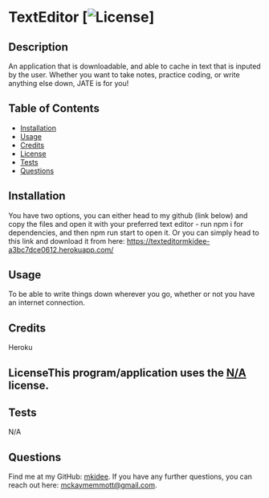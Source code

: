 
# TextEditor [![License](https://img.shields.io/badge/License-Apache_2.0-blue.svg)]

## Description 
An application that is downloadable, and able to cache in text that is inputed by the user. Whether you want to take notes, practice coding, or write anything else down, JATE is for you!

## Table of Contents

* [Installation](#installation)
* [Usage](#usage)
* [Credits](#credits)
* [License](#license)
* [Tests](#tests)
* [Questions](#questions)

## Installation 
You have two options, you can either head to my github (link below) and copy the files and open it with your preferred text editor - run npm i for dependencies, and then npm run start to open it. Or you can simply head to this link and download it from here: https://texteditormkidee-a3bc7dce0612.herokuapp.com/

## Usage 
To be able to write things down wherever you go, whether or not you have an internet connection.

## Credits 
Heroku

## LicenseThis program/application uses the [N/A](https://opensource.org/licenses/Apache-2.0) license.

## Tests 
N/A

## Questions 
Find me at my GitHub: [mkidee](https://github.com/mkidee). 
If you have any further questions, you can reach out here: mckaymemmott@gmail.com.
